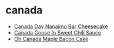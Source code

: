 # canada

 * [Canada Day Nanaimo Bar Cheesecake](index/c/canada-day-nanaimo-bar-cheesecake.json)
 * [Canada Goose In Sweet Chili Sauce](index/c/canada-goose-in-sweet-chili-sauce.json)
 * [Oh Canada Maple Bacon Cake](index/o/oh-canada-maple-bacon-cake.json)

